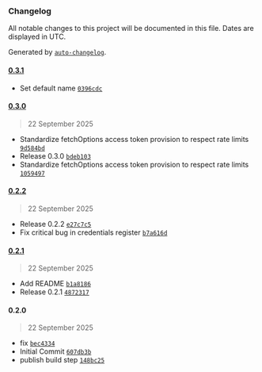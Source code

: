 ### Changelog

All notable changes to this project will be documented in this file. Dates are displayed in UTC.

Generated by [`auto-changelog`](https://github.com/CookPete/auto-changelog).

#### [0.3.1](https://github.com/max-autolytics/n8n-nodes-tekion/compare/0.3.0...0.3.1)

- Set default name [`0396cdc`](https://github.com/max-autolytics/n8n-nodes-tekion/commit/0396cdceb7dd1c25c8f3a75c78a92050cf21a27d)

#### [0.3.0](https://github.com/max-autolytics/n8n-nodes-tekion/compare/0.2.2...0.3.0)

> 22 September 2025

- Standardize fetchOptions access token provision to respect rate limits [`9d584bd`](https://github.com/max-autolytics/n8n-nodes-tekion/commit/9d584bdd874ca87bd37ffc613e591b211a924933)
- Release 0.3.0 [`bdeb103`](https://github.com/max-autolytics/n8n-nodes-tekion/commit/bdeb103ab374df6343563227ed026bccda18fc7f)
- Standardize fetchOptions access token provision to respect rate limits [`1059497`](https://github.com/max-autolytics/n8n-nodes-tekion/commit/105949755a6b0dd0cc7f31e3a134abe63d4bdf77)

#### [0.2.2](https://github.com/max-autolytics/n8n-nodes-tekion/compare/0.2.1...0.2.2)

> 22 September 2025

- Release 0.2.2 [`e27c7c5`](https://github.com/max-autolytics/n8n-nodes-tekion/commit/e27c7c58b6339713db883656748a2569d20ff5da)
- Fix critical bug in credentials register [`b7a616d`](https://github.com/max-autolytics/n8n-nodes-tekion/commit/b7a616d73790f6c3042245121fb8866f4168176f)

#### [0.2.1](https://github.com/max-autolytics/n8n-nodes-tekion/compare/0.2.0...0.2.1)

> 22 September 2025

- Add README [`b1a8186`](https://github.com/max-autolytics/n8n-nodes-tekion/commit/b1a8186d06eaab00d9f053ba1d060d99f89acafe)
- Release 0.2.1 [`4872317`](https://github.com/max-autolytics/n8n-nodes-tekion/commit/48723172617947f7ce78c1ee525961dd39ce1aa5)

#### 0.2.0

> 22 September 2025

- fix [`bec4334`](https://github.com/max-autolytics/n8n-nodes-tekion/commit/bec4334984aaf3b7679f0b218364f585dcf8a42f)
- Initial Commit [`607db3b`](https://github.com/max-autolytics/n8n-nodes-tekion/commit/607db3b40207becc33c20271d04f99e77ef14d3d)
- publish build step [`148bc25`](https://github.com/max-autolytics/n8n-nodes-tekion/commit/148bc2501575bd30c6a71f5d1f08aaddb16139ca)
